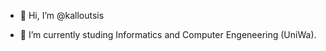 - 👋 Hi, I’m @kalloutsis

- 🌱 I’m currently studing Informatics and Computer Engeneering (UniWa).



